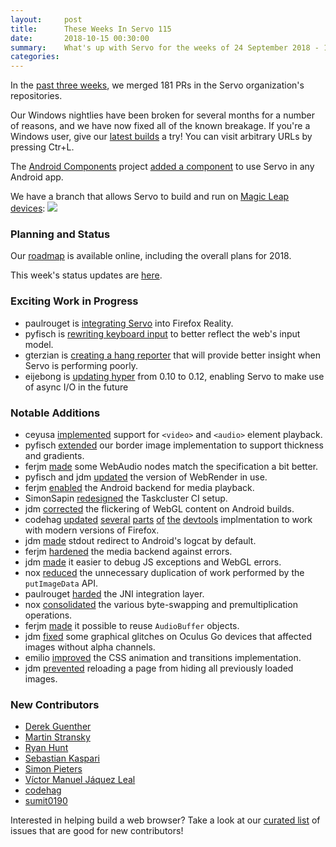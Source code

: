 ```yaml
---
layout:     post
title:      These Weeks In Servo 115
date:       2018-10-15 00:30:00
summary:    What's up with Servo for the weeks of 24 September 2018 - 15 October 2018
categories:
---
```


In the [past three weeks](https://github.com/pulls?utf8=%E2%9C%93&q=is%3Apr+is%3Amerged+closed%3A2018-09-24..2018-10-15+user%3Aservo+),
we merged 181 PRs in the Servo organization's repositories.

Our Windows nightlies have been broken for several months for a number of reasons, and we have now fixed all of the
known breakage. If you're a Windows user, give our [latest builds](https://downloads.servo.org) a try! You can visit
arbitrary URLs by pressing Ctr+L.

The [Android Components](https://mozilla-mobile.github.io/android-components/) project [added a component](https://github.com/mozilla-mobile/android-components/pull/1003)
to use Servo in any Android app.

We have a branch that allows Servo to build and run on [Magic Leap devices](https://www.magicleap.com):
<img src="https://pbs.twimg.com/media/DpQcgKhXUAU8pw8.jpg">

### Planning and Status

Our [roadmap](https://github.com/servo/servo/wiki/Roadmap) is available online, including the overall plans for 2018.

This week's status updates are [here](https://www.standu.ps/project/servo/).

### Exciting Work in Progress

- paulrouget is [integrating Servo](https://github.com/MozillaReality/FirefoxReality/pull/498) into Firefox Reality.
- pyfisch is [rewriting keyboard input](https://github.com/servo/servo/pull/21881) to better reflect the web's input model.
- gterzian is [creating a hang reporter](https://github.com/servo/servo/pull/21673) that will provide better insight when Servo is performing poorly.
- eijebong is [updating hyper](https://github.com/servo/servo/pull/21644) from 0.10 to 0.12, enabling Servo to make use of async I/O in the future

### Notable Additions

- ceyusa [implemented](https://github.com/servo/servo/pull/21543) support for `<video>` and `<audio>` element playback.
- pyfisch [extended](https://github.com/servo/servo/pull/21608) our border image implementation to support thickness and gradients.
- ferjm [made](https://github.com/servo/servo/pull/21506) some WebAudio nodes match the specification a bit better.
- pyfisch and jdm [updated](https://github.com/servo/servo/pull/21725) the version of WebRender in use.
- ferjm [enabled](https://github.com/servo/media/pull/129) the Android backend for media playback.
- SimonSapin [redesigned](https://github.com/servo/servo/pull/21776) the Taskcluster CI setup.
- jdm [corrected](https://github.com/servo/servo/pull/21842) the flickering of WebGL content on Android builds.
- codehag [updated](https://github.com/servo/servo/pull/21799) [several](https://github.com/servo/servo/pull/21941) [parts](https://github.com/servo/servo/pull/21942) [of](https://github.com/servo/servo/pull/21943) [the](https://github.com/servo/servo/pull/21944) [devtools](https://github.com/servo/servo/pull/21945) implmentation to work with modern versions of Firefox.
- jdm [made](https://github.com/servo/servo/pull/21812) stdout redirect to Android's logcat by default.
- ferjm [hardened](https://github.com/servo/media/pull/138) the media backend against errors.
- jdm [made](https://github.com/servo/servo/pull/21825) it easier to debug JS exceptions and WebGL errors.
- nox [reduced](https://github.com/servo/servo/pull/21868) the unnecessary duplication of work performed by the `putImageData` API.
- paulrouget [harded](https://github.com/servo/servo/pull/21871) the JNI integration layer.
- nox [consolidated](https://github.com/servo/servo/pull/21877) the various byte-swapping and premultiplication operations.
- ferjm [made](https://github.com/servo/servo/pull/21910) it possible to reuse `AudioBuffer` objects.
- jdm [fixed](https://github.com/servo/servo/pull/21921) some graphical glitches on Oculus Go devices that affected images without alpha channels.
- emilio [improved](https://github.com/servo/servo/pull/20757) the CSS animation and transitions implementation.
- jdm [prevented](https://github.com/servo/servo/pull/21931) reloading a page from hiding all previously loaded images.

### New Contributors

- [Derek Guenther](https://github.com/dguenther)
- [Martin Stransky](https://github.com/stransky)
- [Ryan Hunt](https://github.com/eqrion)
- [Sebastian Kaspari](https://github.com/pocmo)
- [Simon Pieters](https://github.com/zcorpan)
- [Víctor Manuel Jáquez Leal](https://github.com/ceyusa)
- [codehag](https://github.com/codehag)
- [sumit0190](https://github.com/sumit0190)

Interested in helping build a web browser? Take a look at our [curated list](https://starters.servo.org/) of issues that are good for new contributors!
